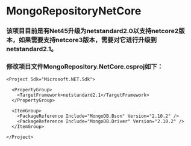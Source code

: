 # MongoRepositoryNetCore

### 该项目目前是有Net45升级为netstandard2.0以支持netcore2版本，如果需要支持netcore3版本，需要对它进行升级到netstandard2.1。
### 修改项目文件MongoRepository.NetCore.csproj如下：

```
<Project Sdk="Microsoft.NET.Sdk">

  <PropertyGroup>
    <TargetFramework>netstandard2.1</TargetFramework>
  </PropertyGroup>

  <ItemGroup>
    <PackageReference Include="MongoDB.Bson" Version="2.10.2" />
    <PackageReference Include="MongoDB.Driver" Version="2.10.2" />
  </ItemGroup>

</Project>
```


